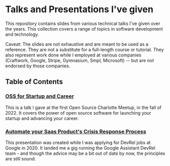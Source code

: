 # Talks and Presentations I've given

This repository contains slides from various technical talks I've given over the years. This collection covers a range of topics in software development and technology.

Caveat: The slides are not exhaustive and are meant to be used as a reference. They are not a substitute for a full-length course or tutorial. They also represent work done while I employed at various companies (Craftwork, Google, Stripe, Gymnasium, Smpl, Microsoft) -- but are not endorsed by those companies.

## Table of Contents

### [OSS for Startup and Career](./00-oss-for-startup-and-career.iapresenter/oss-charlotte-for-startup-and-career.pdf)

This is a talk I gave at the first Open Source Charlotte Meetup, in the fall of 2022. It covers the power of open source software for launching your startup and advancing your career.

### [Automate your Saas Product's Crisis Response Process](./01-automate-your-saas-products-crisis-response-process/)

This presentation was created while I was applying for DevRel jobs at Google in 2020. It landed me a gig running the Google Assistant DevRel team - and though the advice may be a bit out of date by now, the principles are still sound.

